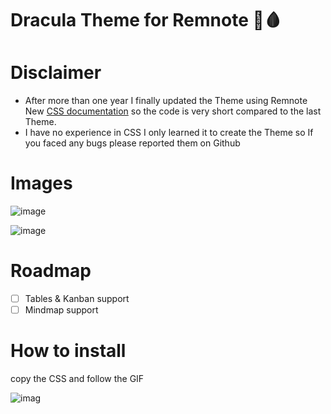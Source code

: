# Dracula Theme for Remnote 🧛🩸
# Disclaimer 
- After more than one year I finally updated the Theme using Remnote New [CSS documentation](https://plugins.remnote.com/custom-css) so the code is very short compared to the last Theme.
- I have no experience in CSS I only learned it to create the Theme so If you faced any bugs please reported them on Github
 
 
 
 
 
 # Images 
   ![image](https://github.com/drstrangez0/Remnote-Dracula-theme/blob/main/images/main.png)
   
   
   
   ![image](https://github.com/drstrangez0/Remnote-Dracula-theme/blob/main/images/Note%20example.png)
   
   
   
  




# Roadmap
- [ ] Tables & Kanban support 
- [ ] Mindmap support 
# How to install
 copy the CSS and follow the GIF
 
 
   ![imag](https://github.com/drstrangez0/Remnote-Dracula-theme/blob/main/images/Gif.gif)

